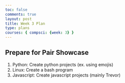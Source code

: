 ```yaml
---
toc: false
comments: true
layout: post
title: Week 3 Plan
type: plans
courses: { compsci: {week: 3} }
---
```


## Prepare for Pair Showcase
1. Python: Create python projects (ex. using emojis)
2. Linux: Create a bash program
3. Javascript: Create javascript projects (mainly Trevor)
